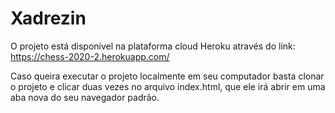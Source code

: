 # Xadrezin

O projeto está disponível na plataforma cloud Heroku através do link: https://chess-2020-2.herokuapp.com/

Caso queira executar o projeto localmente em seu computador basta clonar o projeto e clicar duas vezes no arquivo index.html, que ele irá abrir em uma aba nova do seu navegador padrão. 
